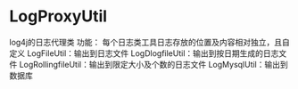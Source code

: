 # LogProxyUtil
log4j的日志代理类
功能：
每个日志类工具日志存放的位置及内容相对独立，且自定义
LogFileUtil：输出到日志文件
LogDlogfileUtil：输出到按日期生成的日志文件
LogRollingfileUtil：输出到限定大小及个数的日志文件
LogMysqlUtil：输出到数据库
